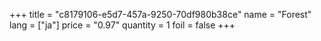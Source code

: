 +++
title = "c8179106-e5d7-457a-9250-70df980b38ce"
name = "Forest"
lang = ["ja"]
price = "0.97"
quantity = 1
foil = false
+++
